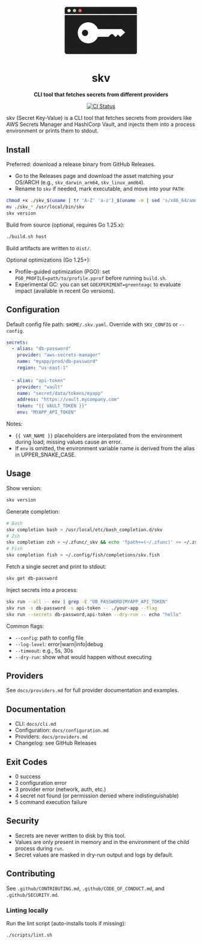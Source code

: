 <div align="center">
  <img src="images/logo.png" alt="skv Logo" width="200" style="border-radius: 20px;">
  <h1>skv</h1>
  <p><strong>CLI tool that fetches secrets from different providers</strong></p>
  <p>
    <a href="https://github.com/Amet13/skv/actions/workflows/ci.yml">
      <img src="https://github.com/Amet13/skv/actions/workflows/ci.yml/badge.svg" alt="CI Status">
    </a>
  </p>
</div>

skv (Secret Key-Value) is a CLI tool that fetches secrets from providers like AWS Secrets Manager and HashiCorp Vault, and injects them into a process environment or prints them to stdout.

## Install

Preferred: download a release binary from GitHub Releases.

- Go to the Releases page and download the asset matching your OS/ARCH (e.g., `skv_darwin_arm64`, `skv_linux_amd64`).
- Rename to `skv` if needed, mark executable, and move into your `PATH`:

```bash
chmod +x ./skv_$(uname | tr 'A-Z' 'a-z')_$(uname -m | sed 's/x86_64/amd64/;s/aarch64/arm64/')
mv ./skv_* /usr/local/bin/skv
skv version
```

Build from source (optional, requires Go 1.25.x):

```bash
./build.sh host
```

Build artifacts are written to `dist/`.

Optional optimizations (Go 1.25+):

- Profile-guided optimization (PGO): set `PGO_PROFILE=path/to/profile.pprof` before running `build.sh`.
- Experimental GC: you can set `GOEXPERIMENT=greenteagc` to evaluate impact (available in recent Go versions).

## Configuration

Default config file path: `$HOME/.skv.yaml`. Override with `SKV_CONFIG` or `--config`.

```yaml
secrets:
  - alias: "db-password"
    provider: "aws-secrets-manager"
    name: "myapp/prod/db-password"
    region: "us-east-1"

  - alias: "api-token"
    provider: "vault"
    name: "secret/data/tokens/myapp"
    address: "https://vault.mycompany.com"
    token: "{{ VAULT_TOKEN }}"
    env: "MYAPP_API_TOKEN"
```

Notes:

- `{{ VAR_NAME }}` placeholders are interpolated from the environment during load; missing values cause an error.
- If `env` is omitted, the environment variable name is derived from the alias in UPPER_SNAKE_CASE.

## Usage

Show version:

```bash
skv version
```

Generate completion:

```bash
# Bash
skv completion bash > /usr/local/etc/bash_completion.d/skv
# Zsh
skv completion zsh > ~/.zfunc/_skv && echo 'fpath+=(~/.zfunc)' >> ~/.zshrc
# Fish
skv completion fish > ~/.config/fish/completions/skv.fish
```

Fetch a single secret and print to stdout:

```bash
skv get db-password
```

Inject secrets into a process:

```bash
skv run --all -- env | grep -E "DB_PASSWORD|MYAPP_API_TOKEN"
skv run -s db-password -s api-token -- ./your-app --flag
skv run --secrets db-password,api-token --dry-run -- echo "hello"
```

Common flags:

- `--config`: path to config file
- `--log-level`: error|warn|info|debug
- `--timeout`: e.g., 5s, 30s
- `--dry-run`: show what would happen without executing

## Providers

See `docs/providers.md` for full provider documentation and examples.

## Documentation

- CLI: `docs/cli.md`
- Configuration: `docs/configuration.md`
- Providers: `docs/providers.md`
- Changelog: see GitHub Releases

## Exit Codes

- 0 success
- 2 configuration error
- 3 provider error (network, auth, etc.)
- 4 secret not found (or permission denied where indistinguishable)
- 5 command execution failure

## Security

- Secrets are never written to disk by this tool.
- Values are only present in memory and in the environment of the child process during `run`.
- Secret values are masked in dry-run output and logs by default.

## Contributing

See `.github/CONTRIBUTING.md`, `.github/CODE_OF_CONDUCT.md`, and `.github/SECURITY.md`.

### Linting locally

Run the lint script (auto-installs tools if missing):

```bash
./scripts/lint.sh
```
